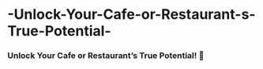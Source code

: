 # -Unlock-Your-Cafe-or-Restaurant-s-True-Potential-
### Unlock Your Cafe or Restaurant’s True Potential! 🤩
